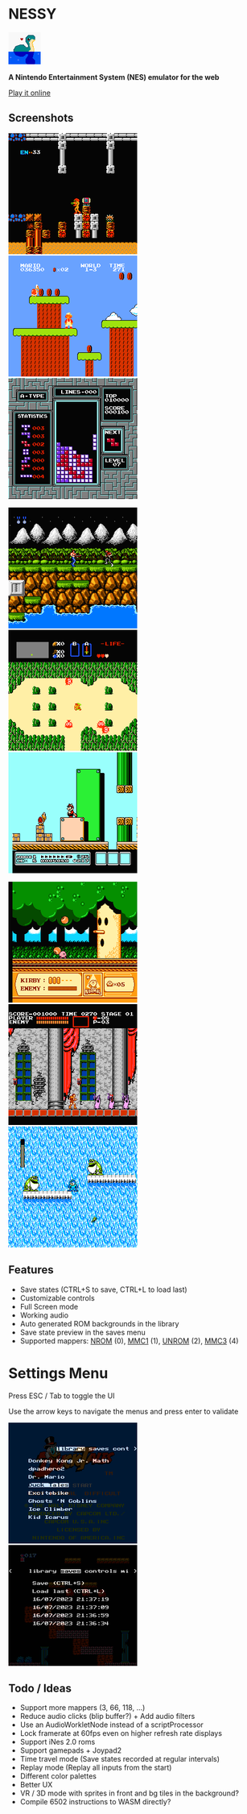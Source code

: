 # NESSY

![Logo](resources/logo.png)

**A Nintendo Entertainment System (NES) emulator for the web**

[Play it online](https://nathsou.github.io/nessy/)

## Screenshots

![Metroid](resources/metroid.png)
![Super Mario Bros.](resources/smb.png)
![Tetris](resources/tetris.png)

![Contra](resources/contra.png)
![The Legend of Zelda](resources/zelda.png)
![Super Mario Bros. 3](resources/smb3.png)

![Kirby's Adventure](resources/kirby.png)
![Castlevania](resources/castlevania.png)
![Mega Man 2](resources/megaman2.png)

## Features

- Save states (CTRL+S to save, CTRL+L to load last)
- Customizable controls
- Full Screen mode
- Working audio
- Auto generated ROM backgrounds in the library
- Save state preview in the saves menu
- Supported mappers: [NROM](https://nesdir.github.io/mapper0.html) (0), [MMC1](https://nesdir.github.io/mapper1.html) (1), [UNROM](https://nesdir.github.io/mapper2.html) (2), [MMC3](https://nesdir.github.io/mapper4.html) (4)

# Settings Menu
Press ESC / Tab to toggle the UI

Use the arrow keys to navigate the menus and press enter to validate

![Library](resources/library.png)
![Saves](resources/saves.png)

## Todo / Ideas

- Support more mappers (3, 66, 118, ...)
- Reduce audio clicks (blip buffer?) + Add audio filters
- Use an AudioWorkletNode instead of a scriptProcessor
- Lock framerate at 60fps even on higher refresh rate displays
- Support iNes 2.0 roms
- Support gamepads + Joypad2
- Time travel mode (Save states recorded at regular intervals)
- Replay mode (Replay all inputs from the start)
- Different color palettes
- Better UX
- VR / 3D mode with sprites in front and bg tiles in the background?
- Compile 6502 instructions to WASM directly?
